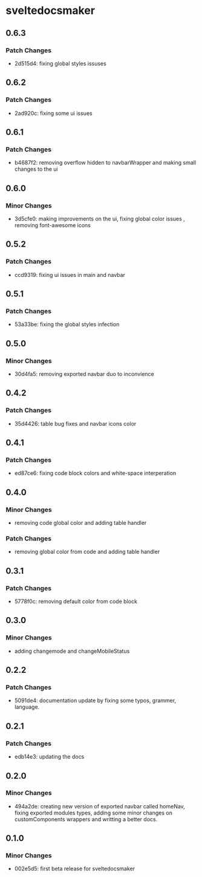 # sveltedocsmaker

## 0.6.3

### Patch Changes

- 2d515d4: fixing global styles issuses

## 0.6.2

### Patch Changes

- 2ad920c: fixing some ui issues

## 0.6.1

### Patch Changes

- b4687f2: removing overflow hidden to navbarWrapper and making small changes to the ui

## 0.6.0

### Minor Changes

- 3d5cfe0: making improvements on the ui, fixing global color issues , removing font-awesome icons

## 0.5.2

### Patch Changes

- ccd9319: fixing ui issues in main and navbar

## 0.5.1

### Patch Changes

- 53a33be: fixing the global styles infection

## 0.5.0

### Minor Changes

- 30d4fa5: removing exported navbar duo to inconvience

## 0.4.2

### Patch Changes

- 35d4426: table bug fixes and navbar icons color

## 0.4.1

### Patch Changes

- ed87ce6: fixing code block colors and white-space interperation

## 0.4.0

### Minor Changes

- removing code global color and adding table handler

### Patch Changes

- removing global color from code and adding table handler

## 0.3.1

### Patch Changes

- 5778f0c: removing default color from code block

## 0.3.0

### Minor Changes

- adding changemode and changeMobileStatus

## 0.2.2

### Patch Changes

- 5091de4: documentation update by fixing some typos, grammer, language.

## 0.2.1

### Patch Changes

- edb14e3: updating the docs

## 0.2.0

### Minor Changes

- 494a2de: creating new version of exported navbar called homeNav, fixing exported modules types, adding some minor changes on customComponents wrappers and writting a better docs.

## 0.1.0

### Minor Changes

- 002e5d5: first beta release for sveltedocsmaker
